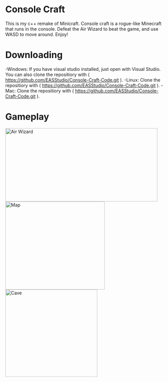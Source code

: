# Console Craft
This is my c++ remake of Minicraft. Console craft is a rogue-like Minecraft that runs in the console. Defeat the Air Wizard to beat the game, and use WASD to move around. Enjoy!

# Downloading
-Windows: If you have visual studio installed, just open with Visual Studio. You can also clone the repositiory with ( https://github.com/EASStudio/Console-Craft-Code.git ).
-Linux: Clone the repositiory with ( https://github.com/EASStudio/Console-Craft-Code.git ).
-Mac: Clone the repositiory with ( https://github.com/EASStudio/Console-Craft-Code.git ).

# Gameplay
<img width="478" height="230" alt="Air Wizard" src="https://github.com/user-attachments/assets/a9caa7a0-d89c-4758-b440-144ed914d36d" />
<img width="312" height="276" alt="Map" src="https://github.com/user-attachments/assets/1dd5cffc-95ed-408a-a59e-7e5c3bebb99b" />
<img width="289" height="274" alt="Cave" src="https://github.com/user-attachments/assets/26ca608b-f2d8-4491-8a06-7684cd77554b" />
